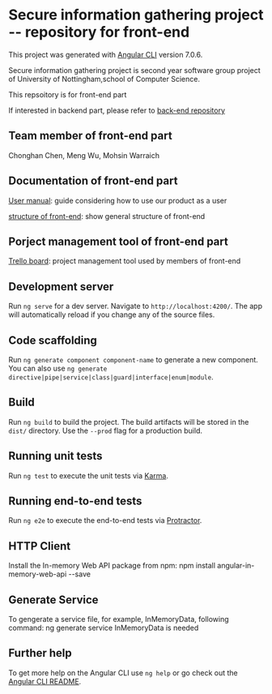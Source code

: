 # Secure information gathering project -- repository for front-end

This project was generated with [Angular CLI](https://github.com/angular/angular-cli) version 7.0.6.

Secure information gathering project is second year software group project of University of Nottingham,school of Computer Science.

This repsoitory is for front-end part

If interested in backend part, please refer to [back-end repository](https://github.com/Jas57/nottsgroup-backend)

## Team member of front-end part

Chonghan Chen, Meng Wu, Mohsin Warraich

## Documentation of front-end part

[User manual](https://docs.google.com/document/d/1QMOTcix_hP9MvcApvg0kDYNO-zEVm8ZQRStfBnLHOAs/edit?usp=sharing): guide considering  how to use our product as a user

[structure of front-end](https://docs.google.com/document/d/1b7BJJPGxa56RJod3rj5N4pfZmzL38Qi_kGt5bpqwryk/edit?usp=sharing): show general structure of front-end

## Porject management tool of front-end part

[Trello board](https://trello.com/b/n6SGb4zY/frontend): project management tool used by members of front-end

## Development server

Run `ng serve` for a dev server. Navigate to `http://localhost:4200/`. The app will automatically reload if you change any of the source files.

## Code scaffolding

Run `ng generate component component-name` to generate a new component. You can also use `ng generate directive|pipe|service|class|guard|interface|enum|module`.

## Build

Run `ng build` to build the project. The build artifacts will be stored in the `dist/` directory. Use the `--prod` flag for a production build.

## Running unit tests

Run `ng test` to execute the unit tests via [Karma](https://karma-runner.github.io).

## Running end-to-end tests

Run `ng e2e` to execute the end-to-end tests via [Protractor](http://www.protractortest.org/).

## HTTP Client 
Install the In-memory Web API package from npm: npm install angular-in-memory-web-api --save

## Generate Service
To gengerate a service file, for example, InMemoryData, following command:
ng generate service InMemoryData      is needed

## Further help

To get more help on the Angular CLI use `ng help` or go check out the [Angular CLI README](https://github.com/angular/angular-cli/blob/master/README.md).
